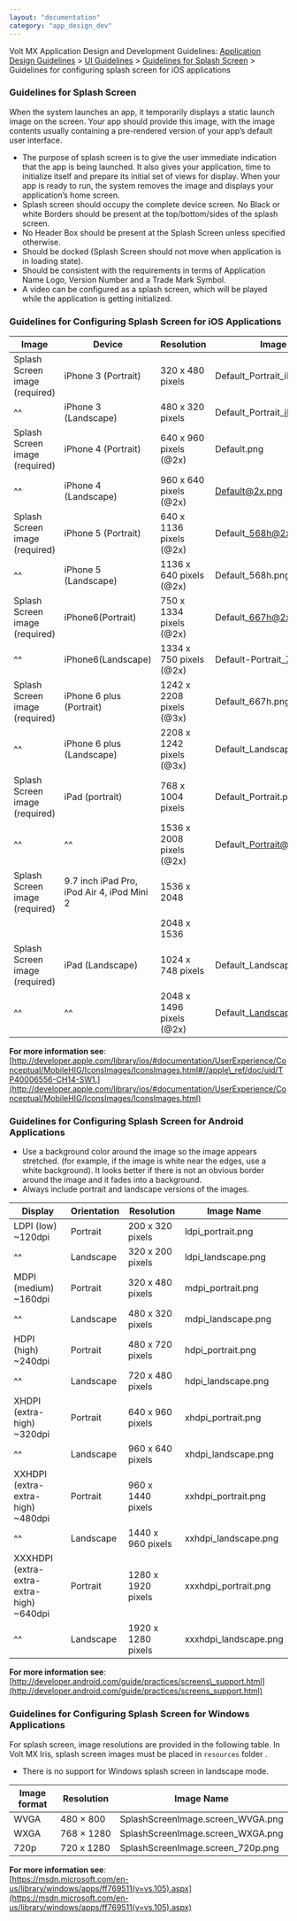 ```yaml
---
layout: "documentation"
category: "app_design_dev"
---
```

                           

Volt MX  Application Design and Development Guidelines: [Application Design Guidelines](Application_Design_Guidelines_Overview.html) > [UI Guidelines](UI_Guidelines.html) > [Guidelines for Splash Screen](#guidelines-for-splash-screen) > Guidelines for configuring splash screen for iOS applications

### Guidelines for Splash Screen

When the system launches an app, it temporarily displays a static launch image on the screen. Your app should provide this image, with the image contents usually containing a pre-rendered version of your app’s default user interface.

*   The purpose of splash screen is to give the user immediate indication that the app is being launched. It also gives your application, time to initialize itself and prepare its initial set of views for display. When your app is ready to run, the system removes the image and displays your application’s home screen.
*   Splash screen should occupy the complete device screen. No Black or white Borders should be present at the top/bottom/sides of the splash screen.
*   No Header Box should be present at the Splash Screen unless specified otherwise.
*   Should be docked (Splash Screen should not move when application is in loading state).
*   Should be consistent with the requirements in terms of Application Name Logo, Version Number and a Trade Mark Symbol.
*   A video can be configured as a splash screen, which will be played while the application is getting initialized.

### Guidelines for Configuring Splash Screen for iOS Applications

  
| Image | Device | Resolution | Image Name |
| --- | --- | --- | --- |
| Splash Screen image (required) | iPhone 3 (Portrait) | 320 x 480 pixels | Default\_Portrait\_iPhone.png |
|^^| iPhone 3 (Landscape) | 480 x 320 pixels | Default\_Portrait\_iPhone@2x.png |
| Splash Screen image (required) | iPhone 4 (Portrait) | 640 x 960 pixels (@2x) | Default.png |
|^^| iPhone 4 (Landscape) | 960 x 640 pixels (@2x) | Default@2x.png |
| Splash Screen image (required) | iPhone 5 (Portrait) | 640 x 1136 pixels (@2x) | Default\_568h@2x.png |
|^^| iPhone 5 (Landscape) | 1136 x 640 pixels (@2x) | Default\_568h.png |
| Splash Screen image (required) | iPhone6(Portrait) | 750 x 1334 pixels (@2x) | Default\_667h@2x.png |
|^^| iPhone6(Landscape) | 1334 x 750 pixels (@2x) | Default-Portrait\_736h@3x.png |
| Splash Screen image (required) | iPhone 6 plus (Portrait) | 1242 x 2208 pixels (@3x) | Default\_667h.png |
|^^| iPhone 6 plus (Landscape) | 2208 x 1242 pixels (@3x) | Default\_Landscape\_736h@3x.png |
| Splash Screen image (required) | iPad (portrait) | 768 x 1004 pixels | Default\_Portrait.png |
|^^|^^| 1536 x 2008 pixels (@2x) | Default\_Portrait@2x.png |
| Splash Screen image (required) | 9.7 inch iPad Pro, iPod Air 4, iPod Mini 2 | 1536 x 2048 |   |
|   |   | 2048 x 1536 |   |
| Splash Screen image (required) | iPad (Landscape) | 1024 x 748 pixels | Default\_Landscape.png |
|^^|^^| 2048 x 1496 pixels (@2x) | Default\_Landscape@2x.png |

**For more information see**: [http://developer.apple.com/library/ios/#documentation/UserExperience/Conceptual/MobileHIG/IconsImages/IconsImages.html#//apple\_ref/doc/uid/TP40006556-CH14-SW1.](http://developer.apple.com/library/ios/#documentation/UserExperience/Conceptual/MobileHIG/IconsImages/IconsImages.html)

### Guidelines for Configuring Splash Screen for Android Applications

*   Use a background color around the image so the image appears stretched. (for example, if the image is white near the edges, use a white background). It looks better if there is not an obvious border around the image and it fades into a background.
*   Always include portrait and landscape versions of the images.

  
| Display | Orientation | Resolution | Image Name |
| --- | --- | --- | --- |
| LDPI (low) ~120dpi | Portrait | 200 x 320 pixels | ldpi\_portrait.png |
|^^| Landscape | 320 x 200 pixels | ldpi\_landscape.png |
| MDPI (medium) ~160dpi | Portrait | 320 x 480 pixels | mdpi\_portrait.png |
|^^| Landscape | 480 x 320 pixels | mdpi\_landscape.png |
| HDPI (high) ~240dpi | Portrait | 480 x 720 pixels | hdpi\_portrait.png |
|^^| Landscape | 720 x 480 pixels | hdpi\_landscape.png |
| XHDPI (extra-high) ~320dpi | Portrait | 640 x 960 pixels | xhdpi\_portrait.png |
|^^| Landscape | 960 x 640 pixels | xhdpi\_landscape.png |
| XXHDPI (extra-extra-high) ~480dpi | Portrait | 960 x 1440 pixels | xxhdpi\_portrait.png |
|^^| Landscape | 1440 x 960 pixels | xxhdpi\_landscape.png |
| XXXHDPI (extra-extra-extra-high) ~640dpi | Portrait | 1280 x 1920 pixels | xxxhdpi\_portrait.png |
|^^| Landscape | 1920 x 1280 pixels | xxxhdpi\_landscape.png |

**For more information see**: [http://developer.android.com/guide/practices/screens\_support.html](http://developer.android.com/guide/practices/screens_support.html)


### Guidelines for Configuring Splash Screen for Windows Applications

For splash screen, image resolutions are provided in the following table. In Volt MX Iris, splash screen images must be placed in `resources` folder .

*   There is no support for Windows splash screen in landscape mode.

  
| Image format | Resolution | Image Name |
| --- | --- | --- |
| WVGA | 480 × 800 | SplashScreenImage.screen\_WVGA.png |
| WXGA | 768 × 1280 | SplashScreenImage.screen\_WXGA.png |
| 720p  | 720 x 1280 | SplashScreenImage.screen\_720p.png |

**For more information see**:  
[https://msdn.microsoft.com/en-us/library/windows/apps/ff769511(v=vs.105).aspx](https://msdn.microsoft.com/en-us/library/windows/apps/ff769511(v=vs.105).aspx)
